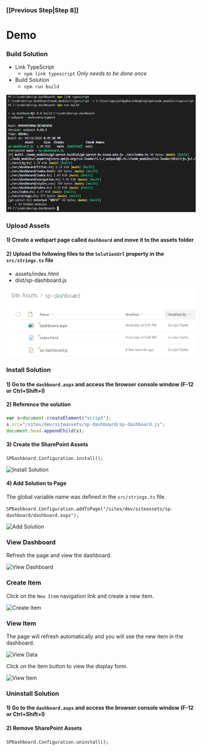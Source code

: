 ### [[Previous Step|Step 8]]

# Demo

### Build Solution

- Link TypeScript
  - `npm link typescript` _Only needs to be done once_
- Build Solution
  - `npm run build`

![Build Solution](images/build-solution.png)

### Upload Assets

#### 1) Create a webpart page called `dashboard` and move it to the assets folder

#### 2) Upload the following files to the `SolutionUrl` property in the `src/strings.ts` file

- assets/index.html
- dist/sp-dashboard.js

![Upload Assets](images/upload-assets.png)

### Install Solution

#### 1) Go to the `dashboard.aspx` and access the browser console window (F-12 or Ctrl+Shift+I)

#### 2) Reference the solution

```js
var s=document.createElement("script");
s.src="/sites/dev/siteassets/sp-dashboard/sp-dashboard.js";
document.head.appendChild(s);
```

#### 3) Create the SharePoint Assets

```SPDashboard.Configuration.install();```

![Install Solution](images/install-solution.png)

#### 4) Add Solution to Page

The global variable name was defined in the ```src/strings.ts``` file.

```SPDashboard.Configuration.addToPage("/sites/dev/siteassets/sp-dashboard/dashboard.aspx");```

![Add Solution](images/add-solution.png)

### View Dashboard

Refresh the page and view the dashboard.

![View Dashboard](images/view-dashboard.png)

### Create Item

Click on the `New Item` navigation link and create a new item.

![Create Item](images/create-item.png)

### View Item

The page will refresh automatically and you will see the new item in the dashboard.

![View Data](images/view-data.png)

Click on the item button to view the display form.

![View Item](images/view-item.png)

### Uninstall Solution

#### 1) Go to the `dashboard.aspx` and access the browser console window (F-12 or Ctrl+Shift+I)

#### 2) Remove SharePoint Assets

```SPDashboard.Configuration.uninstall();```
